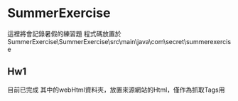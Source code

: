 # SummerExercise
這裡將會記錄暑假的練習題
程式碼放置於SummerExercise\SummerExercise\src\main\java\com\secret\summerexercise

## Hw1
目前已完成
其中的webHtml資料夾，放置來源網站的Html，僅作為抓取Tags用
